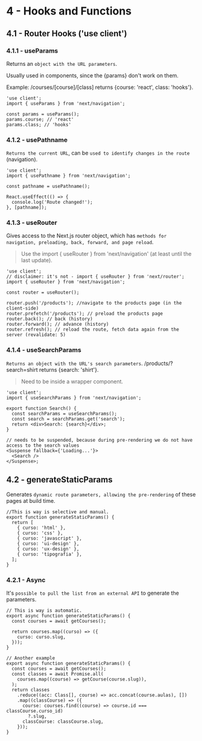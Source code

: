 # 4 - Hooks and Functions

## 4.1 - Router Hooks ('use client')

### 4.1.1 - useParams

Returns an `object with the URL parameters`.

Usually used in components, since the {params} don't work on them.

Example: /courses/[course]/[class] returns {course: 'react', class: 'hooks'}.

```tsx
'use client';
import { useParams } from 'next/navigation';

const params = useParams();
params.course; // 'react'
params.class; // 'hooks'
```

### 4.1.2 - usePathname

`Returns the current URL`, can be `used to identify changes in the route` (navigation).

```tsx
'use client';
import { usePathname } from 'next/navigation';

const pathname = usePathname();

React.useEffect(() => {
  console.log('Route changed!');
}, [pathname]);
```

### 4.1.3 - useRouter

Gives access to the Next.js router object, which has `methods for navigation, preloading, back, forward, and page reload`.

> Use the import { useRouter } from 'next/navigation' (at least until the last update).

```tsx
'use client';
// disclaimer: it's not - import { useRouter } from 'next/router';
import { useRouter } from 'next/navigation';

const router = useRouter();

router.push('/products'); //navigate to the products page (in the client-side)
router.prefetch('/products'); // preload the products page
router.back(); // back (history)
router.forward(); // advance (history)
router.refresh(); // reload the route, fetch data again from the server (revalidate: 5)
```

### 4.1.4 - useSearchParams

`Returns an object with the URL's search parameters`. /products/?search=shirt returns {search: 'shirt'}.

> Need to be inside a <Suspense> wrapper component.

```tsx
'use client';
import { useSearchParams } from 'next/navigation';

export function Search() {
  const searchParams = useSearchParams();
  const search = searchParams.get('search');
  return <div>Search: {search}</div>;
}

// needs to be suspended, because during pre-rendering we do not have access to the search values
<Suspense fallback={'Loading...'}>
  <Search />
</Suspense>;
```

## 4.2 - generateStaticParams

Generates `dynamic route parameters, allowing the pre-rendering` of these pages at build time.

```tsx
//This is way is selective and manual.
export function generateStaticParams() {
  return [
    { curso: 'html' },
    { curso: 'css' },
    { curso: 'javascript' },
    { curso: 'ui-design' },
    { curso: 'ux-design' },
    { curso: 'tipografia' },
  ];
}
```

### 4.2.1 - Async

It's `possible to pull the list from an external API` to generate the parameters.

```tsx
// This is way is automatic.
export async function generateStaticParams() {
  const courses = await getCourses();

  return courses.map((curso) => ({
    curso: curso.slug,
  }));
}
```

```tsx
// Another example
export async function generateStaticParams() {
  const courses = await getCourses();
  const classes = await Promise.all(
    courses.map((course) => getCourse(course.slug)),
  );
  return classes
    .reduce((acc: Class[], course) => acc.concat(course.aulas), [])
    .map((classCourse) => ({
      course: courses.find((course) => course.id === classCourse.curso_id)
        ?.slug,
      classCourse: classCourse.slug,
    }));
}
```
